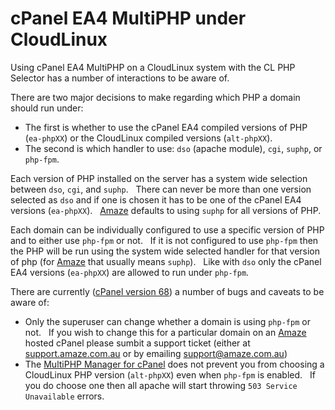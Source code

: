cPanel EA4 MultiPHP under CloudLinux
====================================

Using cPanel EA4 MultiPHP on a CloudLinux system with the CL PHP Selector has a
number of interactions to be aware of.

There are two major decisions to make regarding which PHP a domain should run under:

- The first is whether to use the cPanel EA4 compiled versions of PHP (`ea-phpXX`)
  or the CloudLinux compiled versions (`alt-phpXX`).
- The second is which handler to use:  `dso` (apache module), `cgi`, `suphp`, or `php-fpm`.

Each version of PHP installed on the server has a system wide selection between
`dso`, `cgi`, and `suphp`. &nbsp; There can never be more than one version selected as
`dso` and if one is chosen it has to be one of the cPanel EA4 versions (`ea-phpXX`). &nbsp;
[Amaze](https://www.amaze.com.au/) defaults to using `suphp` for all versions of PHP.

Each domain can be individually configured to use a specific version of PHP and to
either use `php-fpm` or not. &nbsp; If it is not configured to use `php-fpm` then the PHP
will be run using the system wide selected handler for that version of php (for
[Amaze](https://www.amaze.com.au/) that usually means `suphp`). &nbsp; Like with `dso` only
the cPanel EA4 versions (`ea-phpXX`) are allowed to run under `php-fpm`.

There are currently
([cPanel version 68](https://documentation.cpanel.net/pages/viewpage.action?pageId=2449480))
a number of bugs and caveats to be aware of:

- Only the superuser can change whether a domain is using `php-fpm` or not. &nbsp; If you wish
  to change this for a particular domain on an [Amaze](https://www.amaze.com.au/) hosted cPanel
  please sumbit a support ticket (either at [support.amaze.com.au](https://support.amaze.com.au/)
  or by emailing [support@amaze.com.au](mailto:support@amaze.com.au))
- The [MultiPHP Manager for cPanel](https://documentation.cpanel.net/display/68Docs/MultiPHP+Manager+for+cPanel)
  does not prevent you from choosing a CloudLinux PHP version (`alt-phpXX`) even when `php-fpm`
  is enabled. &nbsp; If you do choose one then all apache will start throwing `503 Service Unavailable`
  errors.
